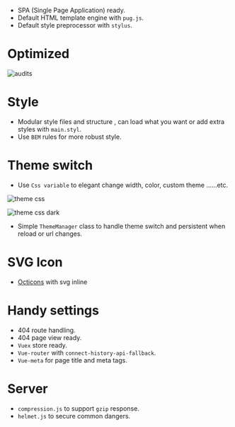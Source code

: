 - SPA (Single Page Application) ready.
- Default HTML template engine with `pug.js`.
- Default style preprocessor with `stylus`.

# Optimized
![audits](https://i.imgur.com/4e48JOd.png)

# Style
- Modular style files and structure , can load what you want or add extra styles with `main.styl`.
- Use `BEM` rules for more robust style.

# Theme switch
- Use `Css variable` to elegant change width, color, custom theme ......etc.

![theme css](https://i.imgur.com/n1Hj6Pu.png)

![theme css dark](https://i.imgur.com/w2KD3qz.png)

- Simple `ThemeManager` class to handle theme switch and persistent when reload or url changes.


# SVG Icon
- [Octicons](https://octicons.github.com/) with svg inline

# Handy settings
- 404 route handling.
- 404 page view ready.
- `Vuex` store ready.
- `Vue-router` with `connect-history-api-fallback`.
- `Vue-meta` for page title and meta tags.

# Server
- `compression.js` to support `gzip` response.
- `helmet.js` to secure common dangers.

